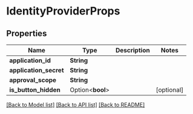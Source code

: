 # IdentityProviderProps

## Properties

Name | Type | Description | Notes
------------ | ------------- | ------------- | -------------
**application_id** | **String** |  | 
**application_secret** | **String** |  | 
**approval_scope** | **String** |  | 
**is_button_hidden** | Option<**bool**> |  | [optional]

[[Back to Model list]](../README.md#documentation-for-models) [[Back to API list]](../README.md#documentation-for-api-endpoints) [[Back to README]](../README.md)



